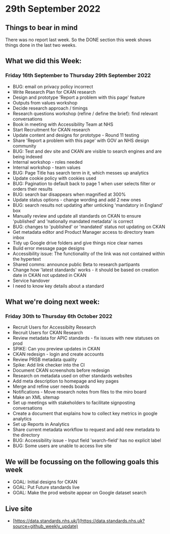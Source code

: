# 29th September 2022

## Things to bear in mind
There was no report last week. So the DONE section this week shows things done in the last two weeks.

## What we did this Week:
### Friday 16th September to Thursday 29th September 2022
* BUG: email on privacy policy incorrect
* Write Research Plan for CKAN research
* Design and prototype 'Report a problem with this page' feature
* Outputs from values workshop
* Decide research approach / timings
* Research questions workshop (refine / define the brief): find relevant conversations
* Book in meeting with Accessibility Team at NHS
* Start Recruitment for CKAN research
* Update content and designs for prototype - Round 11 testing
* Share 'Report a problem with this page' with GOV an NHS design community
* BUG: Test and dev site and CKAN are visible to search engines and are being indexed
* Internal workshop - roles needed
* Internal workshop - team values
* BUG: Page Title has search term in it, which messes up analytics
* Update cookie policy with cookies used
* BUG: Pagination to default back to page 1 when user selects filter or orders their results
* BUG: search bar disappears when magnified at 300%
* Update status options - change wording and add 2 new ones
* BUG: search results not updating after unticking 'mandatory in England' box
* Manually review and update all standards on CKAN to ensure 'published' and 'nationally mandated metadata' is correct
* BUG: changes to 'published' or 'mandated' status not updating on CKAN
* Get metadata editor and Product Manager access to directory team inbox
* Tidy up Google drive folders and give things nice clear names
* Build error message page designs
* Accessibility issue: The functionality of the link was not contained within the hypertext
* Shared comms: announce public Beta to research partipants
* Change how 'latest standards' works - it should be based on creation date in CKAN not updated in CKAN
* Service handover
* I need to know key details about a standard

## What we're doing next week:
### Friday 30th to Thursday 6th October 2022
* Recruit Users for Accessibilty Research
* Recruit Users for CKAN Research
* Review metadata for APIC standards - fix issues with new statuses on prod
* SPIKE: Can you preview updates in CKAN
* CKAN redesign - login and create accounts
* Review PRSB metadata quality
* Spike: Add link checker into the CI
* Document CKAN screenshots before redesign
* Research on metadata used on other standards websites
* Add meta description to homepage and key pages
* Merge and refine user needs boards
* Notifications - Move research notes from files to the miro board
* Make an XML sitemap
* Set up meetings with stakeholders to facilitate signposting conversations
* Create a document that explains how to collect key metrics in google analytics
* Set up Reports in Analytics
* Share current metadata workflow to request and add new metadata to the directory
* BUG: Accessibility issue - Input field 'search-field' has no explicit label
* BUG: Some users are unable to access live site

## We will be focussing on the following goals this week
* GOAL: Initial designs for CKAN 
* GOAL: Put Future standards live
* GOAL: Make the prod website appear on Google dataset search


## Live site  
* [https://data.standards.nhs.uk/](https://data.standards.nhs.uk?source=github_weekly_update)


